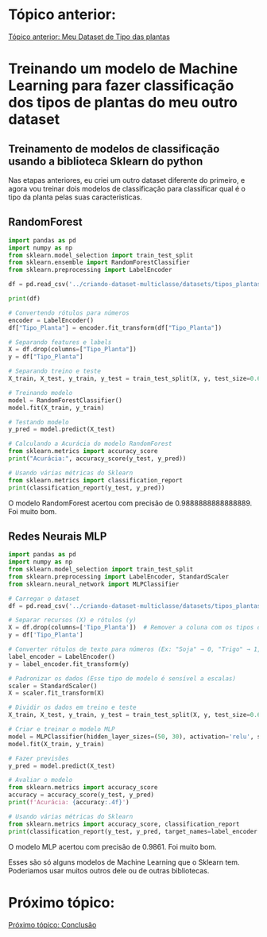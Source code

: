 # Tópico anterior:
[Tópico anterior: Meu Dataset de Tipo das plantas](../criando-dataset-multiclasse/)

# Treinando um modelo de Machine Learning para fazer classificação dos tipos de plantas do meu outro dataset

## Treinamento de modelos de classificação usando a biblioteca Sklearn do python
Nas etapas anteriores, eu criei um outro dataset diferente do primeiro, e agora vou treinar dois modelos de classificação para classificar qual é o tipo da planta pelas suas caracteristicas.

## RandomForest
```python
import pandas as pd
import numpy as np
from sklearn.model_selection import train_test_split
from sklearn.ensemble import RandomForestClassifier
from sklearn.preprocessing import LabelEncoder

df = pd.read_csv('../criando-dataset-multiclasse/datasets/tipos_plantas.csv', sep=';')

print(df)

# Convertendo rótulos para números
encoder = LabelEncoder()
df["Tipo_Planta"] = encoder.fit_transform(df["Tipo_Planta"])

# Separando features e labels
X = df.drop(columns=["Tipo_Planta"])
y = df["Tipo_Planta"]

# Separando treino e teste
X_train, X_test, y_train, y_test = train_test_split(X, y, test_size=0.6, random_state=42)

# Treinando modelo
model = RandomForestClassifier()
model.fit(X_train, y_train)

# Testando modelo
y_pred = model.predict(X_test)

# Calculando a Acurácia do modelo RandomForest
from sklearn.metrics import accuracy_score
print("Acurácia:", accuracy_score(y_test, y_pred))

# Usando várias métricas do Sklearn
from sklearn.metrics import classification_report
print(classification_report(y_test, y_pred))
```

O modelo RandomForest acertou com precisão de 0.9888888888888889. Foi muito bom.

## Redes Neurais MLP
```python
import pandas as pd
import numpy as np
from sklearn.model_selection import train_test_split
from sklearn.preprocessing import LabelEncoder, StandardScaler
from sklearn.neural_network import MLPClassifier

# Carregar o dataset
df = pd.read_csv('../criando-dataset-multiclasse/datasets/tipos_plantas.csv', sep=';')

# Separar recursos (X) e rótulos (y)
X = df.drop(columns=['Tipo_Planta'])  # Remover a coluna com os tipos de planta
y = df['Tipo_Planta']

# Converter rótulos de texto para números (Ex: "Soja" → 0, "Trigo" → 1, etc.)
label_encoder = LabelEncoder()
y = label_encoder.fit_transform(y)

# Padronizar os dados (Esse tipo de modelo é sensível a escalas)
scaler = StandardScaler()
X = scaler.fit_transform(X)

# Dividir os dados em treino e teste
X_train, X_test, y_train, y_test = train_test_split(X, y, test_size=0.6, stratify=y, random_state=42)

# Criar e treinar o modelo MLP
model = MLPClassifier(hidden_layer_sizes=(50, 30), activation='relu', solver='adam', max_iter=500, random_state=42)
model.fit(X_train, y_train)

# Fazer previsões
y_pred = model.predict(X_test)

# Avaliar o modelo
from sklearn.metrics import accuracy_score
accuracy = accuracy_score(y_test, y_pred)
print(f'Acurácia: {accuracy:.4f}')

# Usando várias métricas do Sklearn
from sklearn.metrics import accuracy_score, classification_report
print(classification_report(y_test, y_pred, target_names=label_encoder.classes_))

```

O modelo MLP acertou com precisão de 0.9861. Foi muito bom.

Esses são só alguns modelos de Machine Learning que o Sklearn tem. Poderiamos usar muitos outros dele ou de outras bibliotecas.

# Próximo tópico:
[Próximo tópico: Conclusão](../conclusao/)